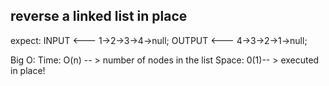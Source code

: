 ## reverse a linked list in place

expect: 
INPUT <--- 1->2->3->4->null;
OUTPUT <--- 4->3->2->1->null;

Big O: 
Time: O(n) -- > number of nodes in the list
Space: 0(1)-- > executed in place!

